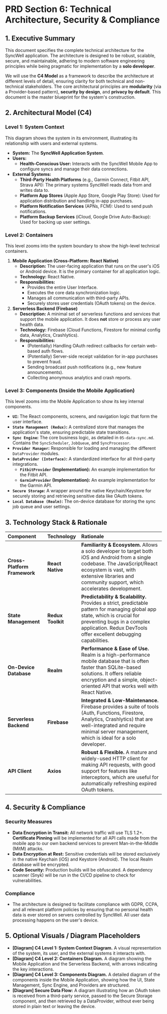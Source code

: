 # PRD Section 6: Technical Architecture, Security & Compliance

## 1. Executive Summary

This document specifies the complete technical architecture for the SyncWell application. The architecture is designed to be robust, scalable, secure, and maintainable, adhering to modern software engineering principles while being pragmatic for implementation by a **solo developer**.

We will use the **C4 Model** as a framework to describe the architecture at different levels of detail, ensuring clarity for both technical and non-technical stakeholders. The core architectural principles are **modularity** (via a Provider-based pattern), **security by design**, and **privacy by default**. This document is the master blueprint for the system's construction.

## 2. Architectural Model (C4)

### Level 1: System Context

This diagram shows the system in its environment, illustrating its relationship with users and external systems.

*   **System:** The **SyncWell Application System**.
*   **Users:**
    *   **Health-Conscious User:** Interacts with the SyncWell Mobile App to configure syncs and manage their data connections.
*   **External Systems:**
    *   **Third-Party Health Platforms** (e.g., Garmin Connect, Fitbit API, Strava API): The primary systems SyncWell reads data from and writes data to.
    *   **Platform App Stores** (Apple App Store, Google Play Store): Used for application distribution and handling in-app purchases.
    *   **Platform Notification Services** (APNs, FCM): Used to send push notifications.
    *   **Platform Backup Services** (iCloud, Google Drive Auto-Backup): Used for backing up user settings.

### Level 2: Containers

This level zooms into the system boundary to show the high-level technical containers.

1.  **Mobile Application (Cross-Platform: React Native)**
    *   **Description:** The user-facing application that runs on the user's iOS or Android device. It is the primary container for all application logic.
    *   **Technology:** React Native.
    *   **Responsibilities:**
        *   Provides the entire User Interface.
        *   Executes the core data synchronization logic.
        *   Manages all communication with third-party APIs.
        *   Securely stores user credentials (OAuth tokens) on the device.
2.  **Serverless Backend (Firebase)**
    *   **Description:** A minimal set of serverless functions and services that support the mobile application. It does **not** store or process any user health data.
    *   **Technology:** Firebase (Cloud Functions, Firestore for minimal config data, Analytics, Crashlytics).
    *   **Responsibilities:**
        *   (Potentially) Handling OAuth redirect callbacks for certain web-based auth flows.
        *   (Potentially) Server-side receipt validation for in-app purchases to prevent fraud.
        *   Sending broadcast push notifications (e.g., new feature announcements).
        *   Collecting anonymous analytics and crash reports.

### Level 3: Components (Inside the Mobile Application)

This level zooms into the Mobile Application to show its key internal components.

*   **`UI`:** The React components, screens, and navigation logic that form the user interface.
*   **`State Management (Redux)`:** A centralized store that manages the application's state, ensuring predictable state transitions.
*   **`Sync Engine`:** The core business logic, as detailed in `05-data-sync.md`. Contains the `SyncScheduler`, `JobQueue`, and `SyncProcessor`.
*   **`Provider Manager`:** Responsible for loading and managing the different `DataProvider` modules.
*   **`DataProvider (Interface)`:** A standardized interface for all third-party integrations.
    *   **`FitbitProvider` (Implementation):** An example implementation for the Fitbit API.
    *   **`GarminProvider` (Implementation):** An example implementation for the Garmin API.
*   **`Secure Storage`:** A wrapper around the native Keychain/Keystore for securely storing and retrieving sensitive data like OAuth tokens.
*   **`Local Database (Realm)`:** The on-device database for storing the sync job queue and user settings.

## 3. Technology Stack & Rationale

| Component | Technology | Rationale |
| :--- | :--- | :--- |
| **Cross-Platform Framework** | **React Native** | **Familiarity & Ecosystem.** Allows a solo developer to target both iOS and Android from a single codebase. The JavaScript/React ecosystem is vast, with extensive libraries and community support, which accelerates development. |
| **State Management** | **Redux Toolkit** | **Predictability & Scalability.** Provides a strict, predictable pattern for managing global app state, which is crucial for preventing bugs in a complex application. Redux DevTools offer excellent debugging capabilities. |
| **On-Device Database** | **Realm** | **Performance & Ease of Use.** Realm is a high-performance mobile database that is often faster than SQLite-based solutions. It offers reliable encryption and a simple, object-oriented API that works well with React Native. |
| **Serverless Backend** | **Firebase** | **Integrated & Low-Maintenance.** Firebase provides a suite of tools (Auth, Functions, Firestore, Analytics, Crashlytics) that are well-integrated and require minimal server management, which is ideal for a solo developer. |
| **API Client** | **Axios** | **Robust & Flexible.** A mature and widely-used HTTP client for making API requests, with good support for features like interceptors, which are useful for automatically refreshing expired OAuth tokens. |

## 4. Security & Compliance

### Security Measures

*   **Data Encryption in Transit:** All network traffic will use TLS 1.2+. **Certificate Pinning** will be implemented for all API calls made from the mobile app to our own backend services to prevent Man-in-the-Middle (MitM) attacks.
*   **Data Encryption at Rest:** Sensitive credentials will be stored exclusively in the native Keychain (iOS) and Keystore (Android). The local Realm database will be encrypted.
*   **Code Security:** Production builds will be obfuscated. A dependency scanner (Snyk) will be run in the CI/CD pipeline to check for vulnerabilities.

### Compliance
*   The architecture is designed to facilitate compliance with GDPR, CCPA, and all relevant platform policies by ensuring that no personal health data is ever stored on servers controlled by SyncWell. All user data processing happens on the user's device.

## 5. Optional Visuals / Diagram Placeholders

*   **[Diagram] C4 Level 1: System Context Diagram.** A visual representation of the system, its user, and the external systems it interacts with.
*   **[Diagram] C4 Level 2: Containers Diagram.** A diagram showing the Mobile Application and the Serverless Backend, with arrows indicating the key interactions.
*   **[Diagram] C4 Level 3: Components Diagram.** A detailed diagram of the components inside the Mobile Application, showing how the UI, State Management, Sync Engine, and Providers are structured.
*   **[Diagram] Secure Data Flow:** A diagram illustrating how an OAuth token is received from a third-party service, passed to the Secure Storage component, and then retrieved by a DataProvider, without ever being stored in plain text or leaving the device.
